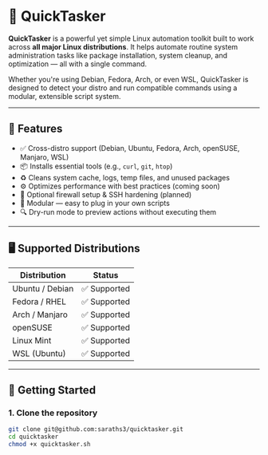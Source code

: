 # 🚀 QuickTasker

**QuickTasker** is a powerful yet simple Linux automation toolkit built to work across **all major Linux distributions**. It helps automate routine system administration tasks like package installation, system cleanup, and optimization — all with a single command.

Whether you're using Debian, Fedora, Arch, or even WSL, QuickTasker is designed to detect your distro and run compatible commands using a modular, extensible script system.

---

## 🔧 Features

- ✅ Cross-distro support (Debian, Ubuntu, Fedora, Arch, openSUSE, Manjaro, WSL)
- 📦 Installs essential tools (e.g., `curl`, `git`, `htop`)
- ♻️ Cleans system cache, logs, temp files, and unused packages
- ⚙️ Optimizes performance with best practices (coming soon)
- 🔐 Optional firewall setup & SSH hardening (planned)
- 🧩 Modular — easy to plug in your own scripts
- 🔍 Dry-run mode to preview actions without executing them

---

## 🖥️ Supported Distributions

| Distribution     | Status       |
|------------------|--------------|
| Ubuntu / Debian  | ✅ Supported |
| Fedora / RHEL    | ✅ Supported |
| Arch / Manjaro   | ✅ Supported |
| openSUSE         | ✅ Supported |
| Linux Mint       | ✅ Supported |
| WSL (Ubuntu)     | ✅ Supported |

---

## 🚀 Getting Started

### 1. Clone the repository

```bash
git clone git@github.com:saraths3/quicktasker.git
cd quicktasker
chmod +x quicktasker.sh

